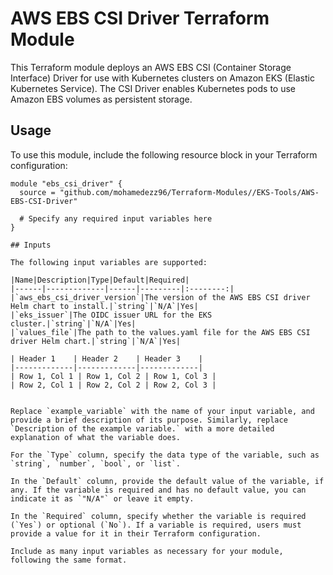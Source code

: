 # AWS EBS CSI Driver Terraform Module

This Terraform module deploys an AWS EBS CSI (Container Storage Interface) Driver for use with Kubernetes clusters on Amazon EKS (Elastic Kubernetes Service). The CSI Driver enables Kubernetes pods to use Amazon EBS volumes as persistent storage.

## Usage

To use this module, include the following resource block in your Terraform configuration:

```hcl
module "ebs_csi_driver" {
  source = "github.com/mohamedezz96/Terraform-Modules//EKS-Tools/AWS-EBS-CSI-Driver"

  # Specify any required input variables here
}

## Inputs

The following input variables are supported:

|Name|Description|Type|Default|Required|
|------|-------------|------|---------|:--------:|
|`aws_ebs_csi_driver_version`|The version of the AWS EBS CSI driver Helm chart to install.|`string`|`N/A`|Yes|
|`eks_issuer`|The OIDC issuer URL for the EKS cluster.|`string`|`N/A`|Yes|
|`values_file`|The path to the values.yaml file for the AWS EBS CSI driver Helm chart.|`string`|`N/A`|Yes|

| Header 1    | Header 2    | Header 3    |
|-------------|-------------|-------------|
| Row 1, Col 1 | Row 1, Col 2 | Row 1, Col 3 |
| Row 2, Col 1 | Row 2, Col 2 | Row 2, Col 3 |


Replace `example_variable` with the name of your input variable, and provide a brief description of its purpose. Similarly, replace `Description of the example variable.` with a more detailed explanation of what the variable does.

For the `Type` column, specify the data type of the variable, such as `string`, `number`, `bool`, or `list`.

In the `Default` column, provide the default value of the variable, if any. If the variable is required and has no default value, you can indicate it as `"N/A"` or leave it empty.

In the `Required` column, specify whether the variable is required (`Yes`) or optional (`No`). If a variable is required, users must provide a value for it in their Terraform configuration.

Include as many input variables as necessary for your module, following the same format.
